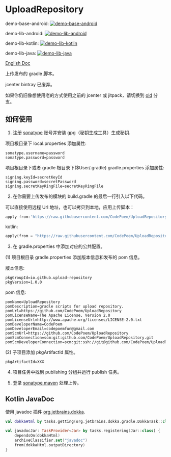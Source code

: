 # UploadRepository

demo-base-android: [![demo-base-android](https://maven-badges.herokuapp.com/maven-central/io.github.codepoem/demo-base-android/badge.svg)](https://maven-badges.herokuapp.com/maven-central/io.github.codepoem/demo-base-android)

demo-lib-android: [![demo-lib-android](https://maven-badges.herokuapp.com/maven-central/io.github.codepoem/demo-lib-android/badge.svg)](https://maven-badges.herokuapp.com/maven-central/io.github.codepoem/demo-lib-android)

demo-lib-kotlin: [![demo-lib-kotlin](https://maven-badges.herokuapp.com/maven-central/io.github.codepoem/demo-lib-kotlin/badge.svg)](https://maven-badges.herokuapp.com/maven-central/io.github.codepoem/demo-lib-kotlin)

demo-lib-java: [![demo-lib-java](https://maven-badges.herokuapp.com/maven-central/io.github.codepoem/demo-lib-java/badge.svg)](https://maven-badges.herokuapp.com/maven-central/io.github.codepoem/demo-lib-java)

[English Doc](README.md)

上传发布的 gradle 脚本。

jcenter bintray 已废弃。

如果你仍旧像想使用老的方式使用之前的 jcenter 或 jitpack，请切换到 [old](https://github.com/CodePoem/UploadRepository/tree/old) 分支。

## 如何使用

1. 注册 [sonatype](https://issues.sonatype.org/) 账号并安装 gpg（秘钥生成工具）生成秘钥.

项目根目录下 local.properties 添加属性:

```properties
sonatype.username=password
sonatype.password=password
```

项目根目录下或者 gradle 根目录下($User/.gradle) gradle.properties 添加属性:

```properties
signing.keyId=secretKeyId
signing.password=secretPassword
signing.secretKeyRingFile=secretKeyRingFile
```

2. 在你需要上传发布的模块的 build.gradle 的最后一行引入以下代码。

可以直接使用远程 Url 地址，也可以拷贝到本地，应用上传脚本：

```gradle
apply from:'https://raw.githubusercontent.com/CodePoem/UploadRepository/main/mavencentral/publish.gradle.kts'
```

kotlin:

```kotlin
apply(from = "https://raw.githubusercontent.com/CodePoem/UploadRepository/main/mavencentral/publish.gradle.kts")
```

3. 在 gradle.properties 中添加对应的公共配置。

(1) 项目根目录 gradle.properties 添加版本信息和发布的 pom 信息。

版本信息:

```properties
pkgGroupId=io.github.upload-repository
pkgVersion=1.0.0
```

pom 信息:

```properties
pomName=UploadRepository
pomDescription=gradle scripts for upload repository.
pomUrl=https://github.com/CodePoem/UploadRepository
pomLicenseName=The Apache License, Version 2.0
pomLicenseUrl=http://www.apache.org/licenses/LICENSE-2.0.txt
pomDeveloperName=CodePoem
pomDeveloperEmail=codepoemfun@gmail.com
pomScmUrl=https://github.com/CodePoem/UploadRepository
pomScmConnection=scm:git:github.com/CodePoem/UploadRepository.git
pomScmDeveloperConnection=scm:git:ssh://git@github.com/CodePoem/UploadRepository.git
```

(2) 子项目添加 pkgArtifactId 属性。

```properties
pkgArtifactId=XXX
```

4. 项目任务中找到 publishing 分组并运行 publish 任务。

5. 登录 [sonatype maven](https://s01.oss.sonatype.org/) 处理上传。

## Kotlin JavaDoc

使用 javadoc 插件 [org.jetbrains.dokka](https://plugins.gradle.org/plugin/org.jetbrains.dokka).

```kotlin
val dokkaHtml by tasks.getting(org.jetbrains.dokka.gradle.DokkaTask::class)

val javadocJar: TaskProvider<Jar> by tasks.registering(Jar::class) {
    dependsOn(dokkaHtml)
    archiveClassifier.set("javadoc")
    from(dokkaHtml.outputDirectory)
}
```